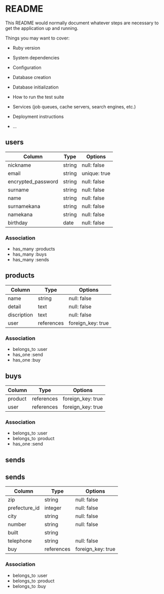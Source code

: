 # README

This README would normally document whatever steps are necessary to get the
application up and running.

Things you may want to cover:

* Ruby version

* System dependencies

* Configuration

* Database creation

* Database initialization

* How to run the test suite

* Services (job queues, cache servers, search engines, etc.)

* Deployment instructions

* ...


## users

| Column               | Type         | Options        |
|----------------------|--------------|----------------|
| nickname             | string       | null: false    |
| email                | string       | unique: true   |
| encrypted_password   | string       | null: false    |
| surname              | string       | null: false    |
| name                 | string       | null: false    |
| surnamekana          | string       | null: false    |
| namekana             | string       | null: false    |
| birthday             | date         | null: false    |


### Association
* has_many :products
* has_many :buys
* has_many :sends

## products

| Column           | Type         | Options           |
|------------------|--------------|-------------------|
| name             | string       | null: false       |
| detail           | text         | null: false       |
| discription      | text         | null: false       |
| user             | references   | foreign_key: true |

### Association
* belongs_to :user
* has_one :send
* has_one :buy


## buys

| Column           | Type         | Options           |
|------------------|--------------|-------------------|
| product          | references   | foreign_key: true |
| user             | references   | foreign_key: true |


### Association

* belongs_to :user
* belongs_to :product
* has_one :send


## sends

## sends

| Column           | Type         | Options           |
|------------------|--------------|-------------------|
| zip              | string       | null: false       |
| prefecture_id    | integer      | null: false       |
| city             | string       | null: false       |
| number           | string       | null: false       |
| built            | string       |
| telephone        | string       | null: false       |
| buy              | references   | foreign_key: true |


### Association

* belongs_to :user
* belongs_to :product
* belongs_to :buy


